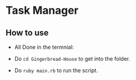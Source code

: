 # Task Manager

## How to use ##

- All Done in the termnial:

- Do `cd Gingerbread-House` to get into the folder.

- Do `ruby main.rb` to run the script.